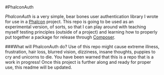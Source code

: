 #PhalconAuth

*PhalconAuth* is a very simple, bear bones user authentication library I wrote for use in a [Phalcon](phalconphp.com) project. This repo is going to be used as an experimental version, of sorts, so that I can play around with teaching myself testing principles (outside of a project) and learning how to properly put together a package for release through [Composer](getcomposer.org).

###What will PhalconAuth do?
Use of this repo might cause extreme illness, frustration, hair loss, blurred vision, dizziness, insane thoughts, puppies to cry and unicorns to die. You have been warned that this is a repo that is a work in progress! Once this project is further along and ready for proper use, this readme will be updated.
